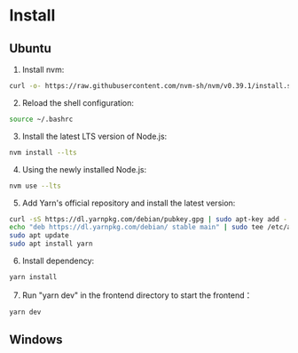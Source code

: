 # Install

## Ubuntu

1. Install nvm:

```bash
curl -o- https://raw.githubusercontent.com/nvm-sh/nvm/v0.39.1/install.sh | bash
```

2. Reload the shell configuration:

```bash
source ~/.bashrc
```

3. Install the latest LTS version of Node.js:

```bash
nvm install --lts
```

4. Using the newly installed Node.js:

```bash
nvm use --lts
```

5. Add Yarn's official repository and install the latest version:

```bash
curl -sS https://dl.yarnpkg.com/debian/pubkey.gpg | sudo apt-key add -
echo "deb https://dl.yarnpkg.com/debian/ stable main" | sudo tee /etc/apt/sources.list.d/yarn.list
sudo apt update
sudo apt install yarn
```

6. Install dependency:

```bash
yarn install
```

7. Run "yarn dev" in the frontend directory to start the frontend：

```bash
yarn dev
```

## Windows



